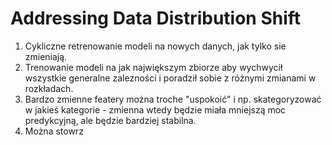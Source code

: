 # Addressing Data Distribution Shift
1. Cykliczne retrenowanie modeli na nowych danych, jak tylko sie zmieniają.
2. Trenowanie modeli na jak największym zbiorze aby wychwycił wszystkie generalne zalezności i poradził sobie z różnymi zmianami w rozkładach.
3. Bardzo zmienne featery można troche "uspokoić" i np. skategoryzować w jakieś kategorie - zmienna wtedy będzie miała mniejszą moc predykcyjną, ale będzie bardziej stabilna.
4. Można stowrz